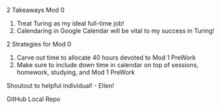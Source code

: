 2 Takeaways Mod 0
  1. Treat Turing as my ideal full-time job!
  2. Calendaring in Google Calendar will be vital to my success in Turing!

2 Strategies for Mod 0
  1. Carve out time to allocate 40 hours devoted to Mod 1 PreWork
  2. Make sure to include down time in calendar on top of sessions, homework, studying, and Mod 1 PreWork

Shoutout to helpful individual! - Ellen!

GitHub
  Local Repo
